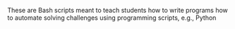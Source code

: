 These are Bash scripts meant to teach students how to write programs how to automate solving challenges using programming scripts, e.g., Python
